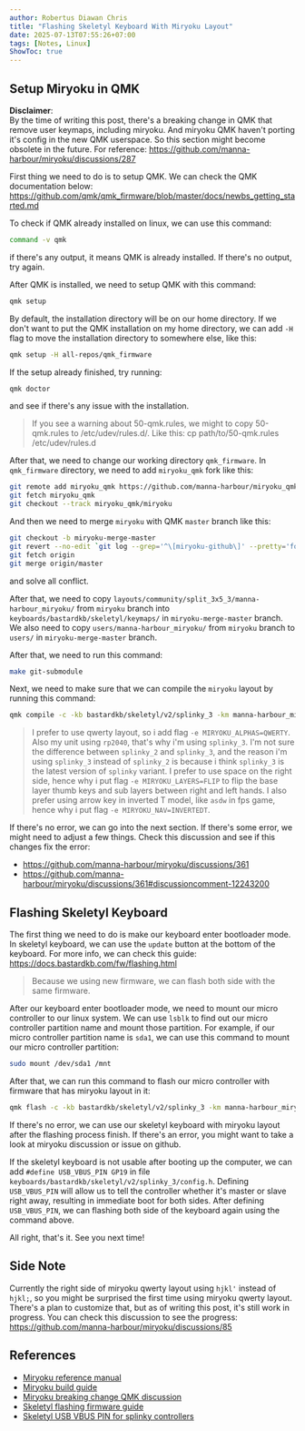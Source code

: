 ```yaml
---
author: Robertus Diawan Chris
title: "Flashing Skeletyl Keyboard With Miryoku Layout"
date: 2025-07-13T07:55:26+07:00
tags: [Notes, Linux]
ShowToc: true
---
```


## Setup Miryoku in QMK

**Disclaimer**:<br>
By the time of writing this post, there's a breaking change in QMK that remove
user keymaps, including miryoku. And miryoku QMK haven't porting it's config
in the new QMK userspace. So this section might become obsolete in the future.
For reference: https://github.com/manna-harbour/miryoku/discussions/287

First thing we need to do is to setup QMK. We can check the QMK documentation
below:<br>
https://github.com/qmk/qmk_firmware/blob/master/docs/newbs_getting_started.md

To check if QMK already installed on linux, we can use this command:
```sh
command -v qmk
```
if there's any output, it means QMK is already installed. If there's no
output, try again.

After QMK is installed, we need to setup QMK with this command:
```sh
qmk setup
```

By default, the installation directory will be on our home directory.
If we don't want to put the QMK installation on my home directory, we can add
`-H` flag to move the installation directory to somewhere else, like this:
```sh
qmk setup -H all-repos/qmk_firmware
```

If the setup already finished, try running:
```sh
qmk doctor
```
and see if there's any issue with the installation.

> If you see a warning about 50-qmk.rules, we might to copy 50-qmk.rules to
> /etc/udev/rules.d/. Like this: cp path/to/50-qmk.rules /etc/udev/rules.d

After that, we need to change our working directory `qmk_firmware`. In
`qmk_firmware` directory, we need to add `miryoku_qmk` fork like this:
```sh
git remote add miryoku_qmk https://github.com/manna-harbour/miryoku_qmk.git
git fetch miryoku_qmk
git checkout --track miryoku_qmk/miryoku
```

And then we need to merge `miryoku` with QMK `master` branch like this:
```sh
git checkout -b miryoku-merge-master
git revert --no-edit `git log --grep='^\[miryoku-github\]' --pretty='format:%H' | tr '\n' ' '`
git fetch origin
git merge origin/master
```
and solve all conflict.

After that, we need to copy
`layouts/community/split_3x5_3/manna-harbour_miryoku/` from `miryoku` branch
into `keyboards/bastardkb/skeletyl/keymaps/` in `miryoku-merge-master` branch.
We also need to copy `users/manna-harbour_miryoku/` from `miryoku` branch to
`users/` in `miryoku-merge-master` branch.

After that, we need to run this command:
```sh
make git-submodule
```

Next, we need to make sure that we can compile the `miryoku` layout by running
this command:
```sh
qmk compile -c -kb bastardkb/skeletyl/v2/splinky_3 -km manna-harbour_miryoku -e MIRYOKU_ALPHAS=QWERTY -e MIRYOKU_LAYERS=FLIP -e MIRYOKU_NAV=INVERTEDT
```

> I prefer to use qwerty layout, so i add flag `-e MIRYOKU_ALPHAS=QWERTY`. Also
> my unit using `rp2040`, that's why i'm using `splinky_3`. I'm not sure the
> difference between `splinky_2` and `splinky_3`, and the reason i'm using
> `splinky_3` instead of `splinky_2` is because i think `splinky_3` is the
> latest version of `splinky` variant. I prefer to use space on the right
> side, hence why i put flag `-e MIRYOKU_LAYERS=FLIP` to flip the base layer
> thumb keys and sub layers between right and left hands. I also prefer using
> arrow key in inverted T model, like `asdw` in fps game, hence why i put flag
> `-e MIRYOKU_NAV=INVERTEDT`.

If there's no error, we can go into the next section. If there's some error,
we might need to adjust a few things. Check this discussion and see if this
changes fix the error:
- https://github.com/manna-harbour/miryoku/discussions/361
- https://github.com/manna-harbour/miryoku/discussions/361#discussioncomment-12243200

## Flashing Skeletyl Keyboard

The first thing we need to do is make our keyboard enter bootloader mode. In
skeletyl keyboard, we can use the `update` button at the bottom of the
keyboard. For more info, we can check this guide:<br>
https://docs.bastardkb.com/fw/flashing.html

> Because we using new firmware, we can flash both side with the same
> firmware.

After our keyboard enter bootloader mode, we need to mount our micro
controller to our linux system. We can use `lsblk` to find out our micro
controller partition name and mount those partition. For example, if our micro
controller partition name is `sda1`, we can use this command to mount our
micro controller partition:
```sh
sudo mount /dev/sda1 /mnt
```

After that, we can run this command to flash our micro controller with
firmware that has miryoku layout in it:
```sh
qmk flash -c -kb bastardkb/skeletyl/v2/splinky_3 -km manna-harbour_miryoku -e MIRYOKU_ALPHAS=QWERTY -e MIRYOKU_LAYERS=FLIP -e MIRYOKU_NAV=INVERTEDT
```

If there's no error, we can use our skeletyl keyboard with miryoku layout
after the flashing process finish. If there's an error, you might want to take
a look at miryoku discussion or issue on github.

If the skeletyl keyboard is not usable after booting up the computer, we can
add `#define USB_VBUS_PIN GP19` in file
`keyboards/bastardkb/skeletyl/v2/splinky_3/config.h`. Defining `USB_VBUS_PIN`
will allow us to tell the controller whether it's master or slave right away,
resulting in immediate boot for both sides. After defining `USB_VBUS_PIN`, we
can flashing both side of the keyboard again using the command above.

All right, that's it. See you next time!

## Side Note

Currently the right side of miryoku qwerty layout using `hjkl'` instead of
`hjkl;`, so you might be surprised the first time using miryoku qwerty layout.
There's a plan to customize that, but as of writing this post, it's still work
in progress. You can check this discussion to see the progress:<br>
https://github.com/manna-harbour/miryoku/discussions/85

## References

- [Miryoku reference
manual](https://github.com/manna-harbour/miryoku/tree/master/docs/reference)
- [Miryoku build
guide](https://github.com/manna-harbour/miryoku_qmk/tree/miryoku/users/manna-harbour_miryoku)
- [Miryoku breaking change QMK
discussion](https://github.com/manna-harbour/miryoku/discussions/287)
- [Skeletyl flashing firmware
guide](https://docs.bastardkb.com/fw/flashing.html)
- [Skeletyl USB VBUS PIN for splinky
controllers](https://github.com/Bastardkb/bastardkb-qmk/issues/33)
